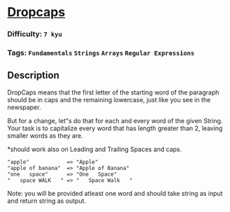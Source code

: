 # [Dropcaps](https://www.codewars.com/kata/559e5b717dd758a3eb00005a)

### Difficulty: `7 kyu`

### Tags: `Fundamentals` `Strings` `Arrays` `Regular Expressions`

## Description

DropCaps means that the first letter of the starting word of the paragraph should be in caps and the remaining lowercase, just like you see in the newspaper.

But for a change, let"s do that for each and every word of the given String. Your task is to capitalize every word that has length greater than 2, leaving smaller words as they are.

*should work also on Leading and Trailing Spaces and caps.

```
"apple"            => "Apple"
"apple of banana"  => "Apple of Banana"
"one   space"      => "One   Space"
"   space WALK   " => "   Space Walk   " 
```

Note: you will be provided atleast one word and should take string as input and return string as output.

